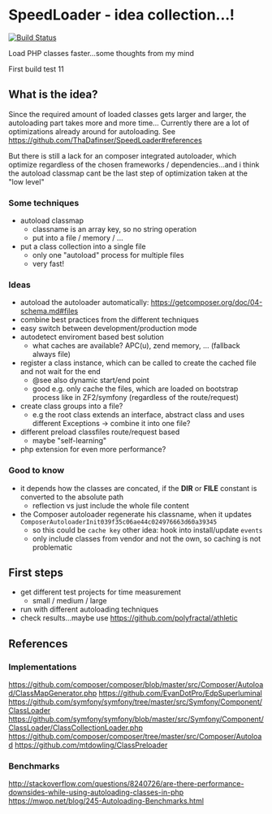 # SpeedLoader - idea collection...!
[![Build Status](https://travis-ci.org/ThaDafinser/SpeedLoader.svg?branch=master)](https://travis-ci.org/ThaDafinser/SpeedLoader)

Load PHP classes faster...some thoughts from my mind

First build test
11
## What is the idea?
Since the required amount of loaded classes gets larger and larger, the autoloading part takes more and more time...
Currently there are a lot of optimizations already around for autoloading. See https://github.com/ThaDafinser/SpeedLoader#references

But there is still a lack for an composer integrated autoloader, which optimize regardless of the chosen frameworks / dependencies...and i think the autoload classmap cant be the last step of optimization taken at the "low level"

### Some techniques
- autoload classmap
  - classname is an array key, so no string operation
  - put into a file / memory / ...
- put a class collection into a single file
  - only one "autoload" process for multiple files
  - very fast!

### Ideas
- autoload the autoloader automatically: https://getcomposer.org/doc/04-schema.md#files
- combine best practices from the different techniques
- easy switch between development/production mode
- autodetect enviroment based best solution
  - what caches are available? APC(u), zend memory, ... (fallback always file)
- register a class instance, which can be called to create the cached file and not wait for the end
  - @see also dynamic start/end point
  - good e.g. only cache the files, which are loaded on bootstrap process like in ZF2/symfony (regardless of the route/request)
- create class groups into a file?
  - e.g the root class extends an interface, abstract class and uses different Exceptions -> combine it into one file?
- different preload classfiles route/request based
  - maybe "self-learning"
- php extension for even more performance?

### Good to know
- it depends how the classes are concated, if the __DIR__ or __FILE__ constant is converted to the absolute path
  - reflection vs just include the whole file content
- the Composer autoloader regenerate his classname, when it updates `ComposerAutoloaderInit039f35c06ae44c024976663d60a39345`
  - so this could be `cache key` other idea: hook into install/update `events`
  - only include classes from vendor and not the own, so caching is not problematic

## First steps
- get different test projects for time measurement
  - small / medium / large
- run with different autoloading techniques
- check results...maybe use https://github.com/polyfractal/athletic


## References

### Implementations
https://github.com/composer/composer/blob/master/src/Composer/Autoload/ClassMapGenerator.php
https://github.com/EvanDotPro/EdpSuperluminal
https://github.com/symfony/symfony/tree/master/src/Symfony/Component/ClassLoader
https://github.com/symfony/symfony/blob/master/src/Symfony/Component/ClassLoader/ClassCollectionLoader.php
https://github.com/composer/composer/tree/master/src/Composer/Autoload
https://github.com/mtdowling/ClassPreloader

### Benchmarks
http://stackoverflow.com/questions/8240726/are-there-performance-downsides-while-using-autoloading-classes-in-php
https://mwop.net/blog/245-Autoloading-Benchmarks.html
